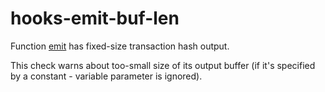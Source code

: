 # hooks-emit-buf-len

Function [emit](https://xrpl-hooks.readme.io/reference/emit) has fixed-size transaction hash output.

This check warns about too-small size of its output buffer (if it's specified by a constant - variable parameter is ignored).
